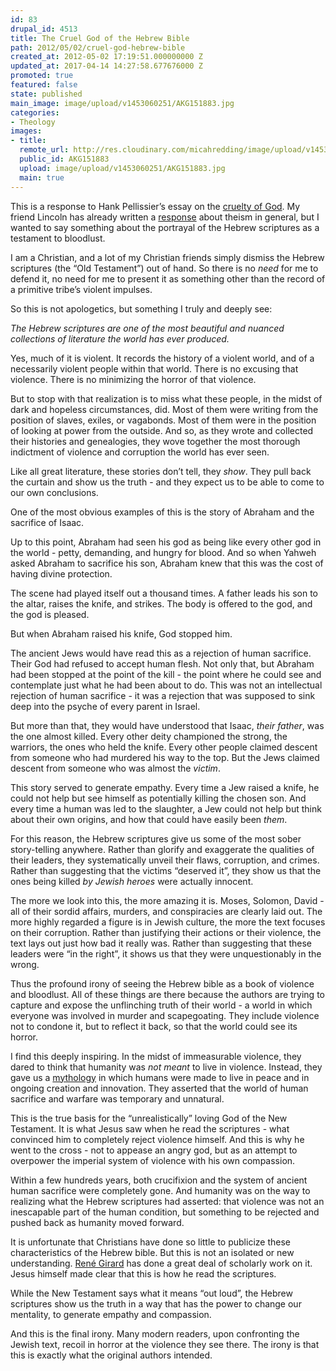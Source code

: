 ```yaml
---
id: 83
drupal_id: 4513
title: The Cruel God of the Hebrew Bible
path: 2012/05/02/cruel-god-hebrew-bible
created_at: 2012-05-02 17:19:51.000000000 Z
updated_at: 2017-04-14 14:27:58.677676000 Z
promoted: true
featured: false
state: published
main_image: image/upload/v1453060251/AKG151883.jpg
categories:
- Theology
images:
- title: 
  remote_url: http://res.cloudinary.com/micahredding/image/upload/v1453060251/AKG151883.jpg
  public_id: AKG151883
  upload: image/upload/v1453060251/AKG151883.jpg
  main: true
---
```

This is a response to Hank Pellissier’s essay on the [cruelty of God](http://ieet.org/index.php/IEET/more/pellissier20120501). My friend Lincoln has already written a [response](http://lincoln.metacannon.net/2012/05/becoming-god-can-be-cruel-and.html) about theism in general, but I wanted to say something about the portrayal of the Hebrew scriptures as a testament to bloodlust.

I am a Christian, and a lot of my Christian friends simply dismiss the Hebrew scriptures (the “Old Testament”) out of hand. So there is no *need* for me to defend it, no need for me to present it as something other than the record of a primitive tribe’s violent impulses. 

So this is not apologetics, but something I truly and deeply see:

*The Hebrew scriptures are one of the most beautiful and nuanced collections of literature the world has ever produced.*

Yes, much of it is violent. It records the history of a violent world, and of a necessarily violent people within that world. There is no excusing that violence. There is no minimizing the horror of that violence.

But to stop with that realization is to miss what these people, in the midst of dark and hopeless circumstances, did. Most of them were writing from the position of slaves, exiles, or vagabonds. Most of them were in the position of looking at power from the outside. And so, as they wrote and collected their histories and genealogies, they wove together the most thorough indictment of violence and corruption the world has ever seen.

Like all great literature, these stories don’t tell, they *show*. They pull back the curtain and show us the truth - and they expect us to be able to come to our own conclusions.

One of the most obvious examples of this is the story of Abraham and the sacrifice of Isaac.

Up to this point, Abraham had seen his god as being like every other god in the world - petty, demanding, and hungry for blood. And so when Yahweh asked Abraham to sacrifice his son, Abraham knew that this was the cost of having divine protection.

The scene had played itself out a thousand times. A father leads his son to the altar, raises the knife, and strikes. The body is offered to the god, and the god is pleased.

But when Abraham raised his knife, God stopped him.

The ancient Jews would have read this as a rejection of human sacrifice. Their God had refused to accept human flesh. Not only that, but Abraham had been stopped at the point of the kill - the point where he could see and contemplate just what he had been about to do. This was not an intellectual rejection of human sacrifice - it was a rejection that was supposed to sink deep into the psyche of every parent in Israel.

But more than that, they would have understood that Isaac, *their father*, was the one almost killed. Every other deity championed the strong, the warriors, the ones who held the knife. Every other people claimed descent from someone who had murdered his way to the top. But the Jews claimed descent from someone who was almost the *victim*.

This story served to generate empathy. Every time a Jew raised a knife, he could not help but see himself as potentially killing the chosen son. And every time a human was led to the slaughter, a Jew could not help but think about their own origins, and how that could have easily been *them*. 

For this reason, the Hebrew scriptures give us some of the most sober story-telling anywhere. Rather than glorify and exaggerate the qualities of their leaders, they systematically unveil their flaws, corruption, and crimes. Rather than suggesting that the victims “deserved it”, they show us that the ones being killed *by Jewish heroes* were actually innocent.

The more we look into this, the more amazing it is. Moses, Solomon, David - all of their sordid affairs, murders, and conspiracies are clearly laid out. The more highly regarded a figure is in Jewish culture, the more the text focuses on their corruption. Rather than justifying their actions or their violence, the text lays out just how bad it really was. Rather than suggesting that these leaders were “in the right”, it shows us that they were unquestionably in the wrong.

Thus the profound irony of seeing the Hebrew bible as a book of violence and bloodlust. All of these things are there because the authors are trying to capture and expose the unflinching truth of their world - a world in which everyone was involved in murder and scapegoating. They include violence not to condone it, but to reflect it back, so that the world could see its horror.

I find this deeply inspiring. In the midst of immeasurable violence, they dared to think that humanity was *not meant* to live in violence. Instead, they gave us a [mythology](http://micahredding.com/blog/2012/04/28/image-god) in which humans were made to live in peace and in ongoing creation and innovation. They asserted that the world of human sacrifice and warfare was temporary and unnatural.

This is the true basis for the “unrealistically” loving God of the New Testament. It is what Jesus saw when he read the scriptures - what convinced him to completely reject violence himself. And this is why he went to the cross - not to appease an angry god, but as an attempt to overpower the imperial system of violence with his own compassion. 

Within a few hundreds years, both crucifixion and the system of ancient human sacrifice were completely gone. And humanity was on the way to realizing what the Hebrew scriptures had asserted: that violence was not an inescapable part of the human condition, but something to be rejected and pushed back as humanity moved forward.

It is unfortunate that Christians have done so little to publicize these characteristics of the Hebrew bible. But this is not an isolated or new understanding. [René Girard](http://en.wikipedia.org/wiki/Ren%C3%A9_Girard) has done a great deal of scholarly work on it. Jesus himself made clear that this is how he read the scriptures.

While the New Testament says what it means “out loud”, the Hebrew scriptures show us the truth in a way that has the power to change our mentality, to generate empathy and compassion.

And this is the final irony. Many modern readers, upon confronting the Jewish text, recoil in horror at the violence they see there. The irony is that this is exactly what the original authors intended.

